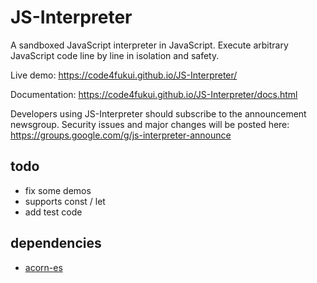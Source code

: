 JS-Interpreter
==============

A sandboxed JavaScript interpreter in JavaScript.  Execute arbitrary JavaScript
code line by line in isolation and safety.

Live demo:
https://code4fukui.github.io/JS-Interpreter/

Documentation:
https://code4fukui.github.io/JS-Interpreter/docs.html

Developers using JS-Interpreter should subscribe to the announcement newsgroup.
Security issues and major changes will be posted here:
https://groups.google.com/g/js-interpreter-announce

## todo

- fix some demos
- supports const / let
- add test code

## dependencies

- [acorn-es](https://github.com/code4fukui/acorn-es/)
